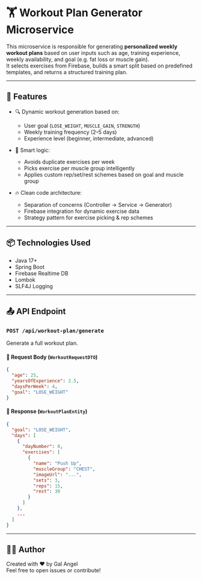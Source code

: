 # 🏋️️ Workout Plan Generator Microservice

This microservice is responsible for generating **personalized weekly workout plans** based on user inputs such as age, training experience, weekly availability, and goal (e.g. fat loss or muscle gain).  
It selects exercises from Firebase, builds a smart split based on predefined templates, and returns a structured training plan.

---

## 🚀 Features

- 🔍 Dynamic workout generation based on:
  - User goal (`LOSE_WEIGHT`, `MUSCLE_GAIN`, `STRENGTH`)
  - Weekly training frequency (2–5 days)
  - Experience level (beginner, intermediate, advanced)

- 🧠 Smart logic:
  - Avoids duplicate exercises per week
  - Picks exercise per muscle group intelligently
  - Applies custom rep/set/rest schemes based on goal and muscle group

- 🔥 Clean code architecture:
  - Separation of concerns (Controller → Service → Generator)
  - Firebase integration for dynamic exercise data
  - Strategy pattern for exercise picking & rep schemes

---

## 📦 Technologies Used

- Java 17+
- Spring Boot
- Firebase Realtime DB
- Lombok
- SLF4J Logging

---

## 📤 API Endpoint

### `POST /api/workout-plan/generate`

Generate a full workout plan.

#### 🔸 Request Body (`WorkoutRequestDTO`)
```json
{
  "age": 25,
  "yearsOfExperience": 2.5,
  "daysPerWeek": 4,
  "goal": "LOSE_WEIGHT"
}
```

#### 🔹 Response (`WorkoutPlanEntity`)
```json
{
  "goal": "LOSE_WEIGHT",
  "days": [
    {
      "dayNumber": 0,
      "exercises": [
        {
          "name": "Push Up",
          "muscleGroup": "CHEST",
          "imageUrl": "...",
          "sets": 3,
          "reps": 15,
          "rest": 30
        }
      ]
    },
    ...
  ]
}
```

---

## 🧑‍💻 Author

Created with ❤️ by Gal Angel  
Feel free to open issues or contribute!
